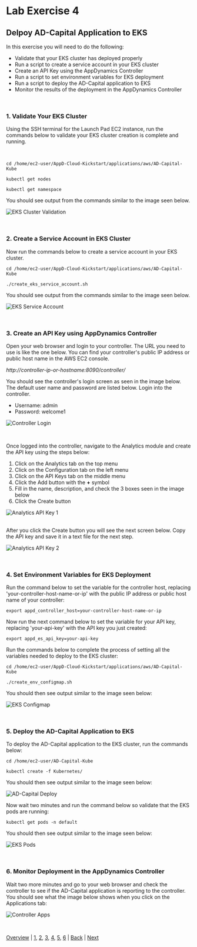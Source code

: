 # Lab Exercise 4
## Delpoy AD-Capital Application to EKS



In this exercise you will need to do the following:

- Validate that your EKS cluster has deployed properly
- Run a script to create a service account in your EKS cluster
- Create an API Key using the AppDynamics Controller
- Run a script to set environment variables for EKS deployment
- Run a script to deploy the AD-Capital application to EKS
- Monitor the results of the deployment in the AppDynamics Controller

<br>

### **1.** Validate Your EKS Cluster
Using the SSH terminal for the Launch Pad EC2 instance, run the commands below to validate your EKS cluster creation is complete and running.

<br>

```
cd /home/ec2-user/AppD-Cloud-Kickstart/applications/aws/AD-Capital-Kube

kubectl get nodes

kubectl get namespace
```
You should see output from the commands similar to the image seen below.

![EKS Cluster Validation](./images/4.png)

<br>

### **2.** Create a Service Account in EKS Cluster
Now run the commands below to create a service account in your EKS cluster.

```
cd /home/ec2-user/AppD-Cloud-Kickstart/applications/aws/AD-Capital-Kube

./create_eks_service_account.sh
```
You should see output from the commands similar to the image seen below.

![EKS Service Account](./images/5.png)

<br>

### **3.** Create an API Key using AppDynamics Controller
Open your web browser and login to your controller.  The URL you need to use is like the one below.  You can find your controller's public IP address or public host name in the AWS EC2 console.

*http://controller-ip-or-hostname:8090/controller/*

You should see the controller's login screen as seen in the image below.  The default user name and password are listed below. Login into the controller.

- Username: admin
- Password: welcome1
  
![Controller Login](./images/6.png)

<br>

Once logged into the controller, navigate to the Analytics module and create the API key using the steps below:

1. Click on the Analytics tab on the top menu
2. Click on the Configuration tab on the left menu
3. Click on the API Keys tab on the middle menu
4. Click the Add button with the **+** symbol
5. Fill in the name, description, and check the 3 boxes seen in the image below
6. Click the Create button


![Analytics API Key 1](./images/7.png)

<br>
After you click the Create button you will see the next screen below.  Copy the API key and save it in a text file for the next step.

![Analytics API Key 2](./images/8.png)

<br>

### **4.** Set Environment Variables for EKS Deployment
Run the command below to set the variable for the controller host, replacing 'your-controller-host-name-or-ip' with the public IP address or public host name of your controller: 

```
export appd_controller_host=your-controller-host-name-or-ip
```

Now run the next command below to set the variable for your API key, replacing 'your-api-key' with the API key you just created:

```
export appd_es_api_key=your-api-key
```
Run the commands below to complete the process of setting all the variables needed to deploy to the EKS cluster:

```
cd /home/ec2-user/AppD-Cloud-Kickstart/applications/aws/AD-Capital-Kube

./create_env_configmap.sh
```
You should then see output similar to the image seen below:

![EKS Configmap](./images/9.png)

<br>

### **5.** Deploy the AD-Capital Application to EKS

To deploy the AD-Capital application to the EKS cluster, run the commands below:

```
cd /home/ec2-user/AD-Capital-Kube

kubectl create -f Kubernetes/
```
You should then see output similar to the image seen below:

![AD-Capital Deploy](./images/10.png)

Now wait two minutes and run the command below so validate that the EKS pods are running:

```
kubectl get pods -n default
```
You should then see output similar to the image seen below:

![EKS Pods](./images/11.png)


<br>

### **6.** Monitor Deployment in the AppDynamics Controller

Wait two more minutes and go to your web browser and check the controller to see if the AD-Capital application is reporting to the controller.  You should see what the image below shows when you click on the Applications tab:

![Controller Apps](./images/12.png)

<br>

[Overview](aws-eks-monitoring.md) | [1](lab-exercise-01.md), [2](lab-exercise-02.md), [3](lab-exercise-03.md), [4](lab-exercise-04.md), [5](lab-exercise-05.md), [6](lab-exercise-06.md) | [Back](lab-exercise-03.md) | [Next](lab-exercise-05.md)